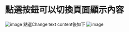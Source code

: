 <h1>點選按鈕可以切換頁面顯示內容</h1>

![image](https://github.com/user-attachments/assets/9707b93e-ddf7-434d-8a73-551153edabb9)
點選Change text content後如下
![image](https://github.com/user-attachments/assets/489bb2af-0da7-45e7-849d-edf5af194521)
